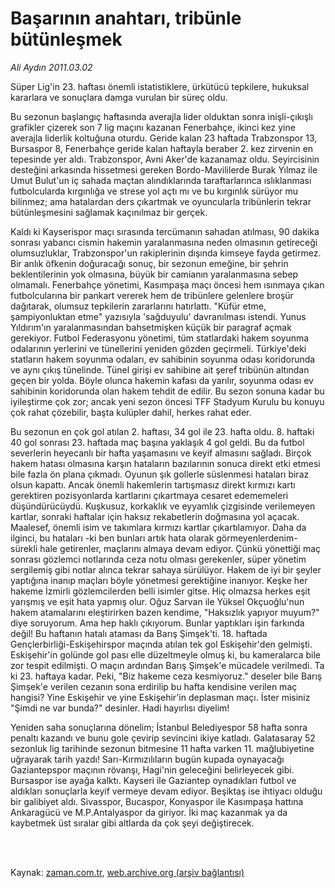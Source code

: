 # Başarının anahtarı, tribünle bütünleşmek

*Ali Aydın 2011.03.02*

<td class="columnist-detail">
<p>Süper Lig'in 23. haftası önemli istatistiklere, ürkütücü tepkilere, hukuksal kararlara ve sonuçlara damga vurulan bir süreç oldu.</p>
<p>
<div id="haberMetinDiv">
<p>Bu sezonun başlangıç haftasında averajla lider olduktan sonra inişli-çıkışlı grafikler çizerek son 7 lig maçını kazanan Fenerbahçe, ikinci kez yine averajla liderlik koltuğuna oturdu. Geride kalan 23 haftada Trabzonspor 13, Bursaspor 8, Fenerbahçe geride kalan haftayla beraber 2. kez zirvenin en tepesinde yer aldı. Trabzonspor, Avni Aker'de kazanamaz oldu. Seyircisinin desteğini arkasında hissetmesi gereken Bordo-Mavililerde Burak Yılmaz ile Umut Bulut'un iç sahada maçtan alındıklarında taraftarlarınca ıslıklanması futbolcularda kırgınlığa ve strese yol açtı mı ve bu kırgınlık sürüyor mu bilinmez; ama hatalardan ders çıkartmak ve oyuncularla tribünlerin tekrar bütünleşmesini sağlamak kaçınılmaz bir gerçek.
<p> Kaldı ki Kayserispor maçı sırasında tercümanın sahadan atılması, 90 dakika sonrası yabancı cismin hakemin yaralanmasına neden olmasının getireceği olumsuzluklar, Trabzonspor'un rakiplerinin dışında kimseye fayda getirmez. Bir anlık öfkenin doğuracağı sonuç, bir sezonun emeğine, bir şehrin beklentilerinin yok olmasına, büyük bir camianın yaralanmasına sebep olmamalı. Fenerbahçe yönetimi, Kasımpaşa maçı öncesi hem ısınmaya çıkan futbolcularına bir pankart vererek hem de tribünlere gelenlere broşür dağıtarak, olumsuz tepkilerin zararlarını hatırlattı. "Küfür etme, şampiyonluktan etme" yazısıyla 'sağduyulu' davranılması istendi. Yunus Yıldırım'ın yaralanmasından bahsetmişken küçük bir paragraf açmak gerekiyor. Futbol Federasyonu yönetimi, tüm statlardaki hakem soyunma odalarının yerlerini ve tünellerini yeniden gözden geçirmeli. Türkiye'deki statların hakem soyunma odaları, ev sahibinin soyunma odası koridorunda ve aynı çıkış tünelinde. Tünel girişi ev sahibine ait şeref tribünün altından geçen bir yolda. Böyle olunca hakemin kafası da yarılır, soyunma odası ev sahibinin koridorunda olan hakem tehdit de edilir. Bu sezon sonuna kadar bu iyileştirme çok zor; ancak yeni sezon öncesi TFF Stadyum Kurulu bu konuyu çok rahat çözebilir, başta kulüpler dahil, herkes rahat eder. 
<p> Bu sezonun en çok gol atılan 2. haftası, 34 gol ile 23. hafta oldu. 8. haftaki 40 gol sonrası 23. haftada maç başına yaklaşık 4 gol geldi. Bu da futbol severlerin heyecanlı bir hafta yaşamasını ve keyif almasını sağladı. Birçok hakem hatası olmasına karşın hataların bazılarının sonuca direkt etki etmesi bile fazla ön plana çıkmadı. Oyunun şık gollerle süslenmesi hataları biraz olsun kapattı. Ancak önemli hakemlerin tartışmasız direkt kırmızı kartı gerektiren pozisyonlarda kartlarını çıkartmaya cesaret edememeleri düşündürücüydü. Kuşkusuz, korkaklık ve eyyamlık çizgisinde verilemeyen kartlar, sonraki haftalar için haksız rekabetlerin doğmasına yol açacak. Maalesef, önemli isim ve takımlara kırmızı kartlar çıkartılamıyor. Daha da ilginci, bu hataları -ki ben bunları artık hata olarak görmeyenlerdenim- sürekli hale getirenler, maçlarını almaya devam ediyor. Çünkü yönettiği maç sonrası gözlemci notlarında ceza notu olması gerekenler, süper yönetim sergilemiş gibi notlar alınca tekrar sahaya sürülüyor. Hakem de iyi bir şeyler yaptığına inanıp maçları böyle yönetmesi gerektiğine inanıyor. Keşke her hakeme İzmirli gözlemcilerden belli isimler gitse. Hiç olmazsa herkes eşit yarışmış ve eşit hata yapmış olur. Oğuz Sarvan ile Yüksel Okçuoğlu'nun hakem atamalarını eleştirirken bazen kendime, "Haksızlık yapıyor muyum?" diye soruyorum. Ama hep haklı çıkıyorum. Bunlar yaptıkları işin farkında değil! Bu haftanın hatalı ataması da Barış Şimşek'ti. 18. haftada Gençlerbirliği-Eskişehirspor maçında atılan tek gol Eskişehir'den gelmişti. Eskişehir'in golünde gol pası elle düzeltmeyle olmuş ki, bu kameralarca bile zor tespit edilmişti. O maçın ardından Barış Şimşek'e mücadele verilmedi. Ta ki 23. haftaya kadar. Peki, "Biz hakeme ceza kesmiyoruz." deseler bile Barış Şimşek'e verilen cezanın sona erdirilip bu hafta kendisine verilen maç hangisi? Yine Eskişehir ve yine Eskişehir'in deplasman maçı. İster misiniz "Şimdi ne var bunda?" desinler. Hadi hayırlısı diyelim!
<p> Yeniden saha sonuçlarına dönelim; İstanbul Belediyespor 58 hafta sonra penaltı kazandı ve bunu gole çevirip sevincini ikiye katladı. Galatasaray 52 sezonluk lig tarihinde sezonun bitmesine 11 hafta varken 11. mağlubiyetine uğrayarak tarih yazdı! Sarı-Kırmızılıların bugün kupada oynayacağı Gaziantepspor maçının rövanşı, Hagi'nin geleceğini belirleyecek gibi. Bursaspor ise ayağa kalktı. Kayseri ile Gaziantep oynadıkları futbol ve aldıkları sonuçlarla keyif vermeye devam ediyor. Beşiktaş ise ihtiyacı olduğu bir galibiyet aldı. Sivasspor, Bucaspor, Konyaspor ile Kasımpaşa hattına Ankaragücü ve M.P.Antalyaspor da giriyor. İki maç kazanmak ya da kaybetmek üst sıralar gibi altlarda da çok şeyi değiştirecek.</p></p></p></p></div>
</p>


<p><br>
		 </br></p></td>

Kaynak: [zaman.com.tr](http://zaman.com.tr/yazar.do?yazino=1100986), [web.archive.org (arşiv bağlantısı)](http://web.archive.org/web/20110314024709/http://www.zaman.com.tr:80/yazar.do?yazino=1100986)
